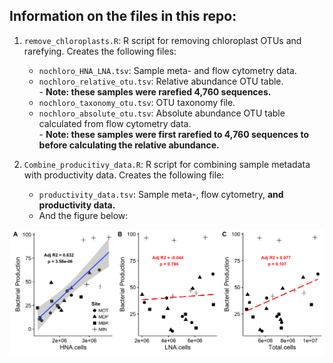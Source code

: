 ## Information on the files in this repo:

1. `remove_chloroplasts.R`:  R script for removing chloroplast OTUs and rarefying. Creates the following files: 
  
	- `nochloro_HNA_LNA.tsv`:  Sample meta- and flow cytometry data. 
	- `nochloro_relative_otu.tsv`: Relative abundance OTU table.  
	      - **Note: these samples were rarefied 4,760 sequences.**    
	- `nochloro_taxonomy_otu.tsv`: OTU taxonomy file.  
	- `nochloro_absolute_otu.tsv`: Absolute abundance OTU table calculated from flow cytometry data.  
	      - **Note: these samples were first rarefied to 4,760 sequences to before calculating the relative abundance.** 

2. `Combine_producitivy_data.R`: R script for combining sample metadata with productivity data. Creates the following file:   
	- `productivity_data.tsv`: Sample meta-, flow cytometry, **and productivity data.**  
	- And the figure below:

![Relationships between Total Bacterial Production in ug C/L/Hr and  (A) High-Nucleic Acid Cells,  (B) Low-Nucleic Acid Cells, and (C) Total Cells](HNA_vs_productivity.png)
